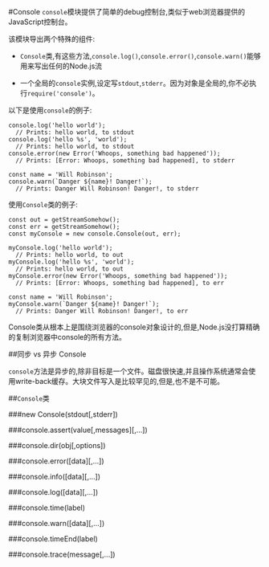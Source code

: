 #Console
`console`模块提供了简单的debug控制台,类似于web浏览器提供的JavaScript控制台。

该模块导出两个特殊的组件:

- `Console`类,有这些方法,`console.log()`,`console.error()`,`console.warn()`能够用来写出任何的Node.js流

- 一个全局的`console`实例,设定写`stdout`,`stderr`。因为对象是全局的,你不必执行`require('console')`。

以下是使用`console`的例子:

```
console.log('hello world');
  // Prints: hello world, to stdout
console.log('hello %s', 'world');
  // Prints: hello world, to stdout
console.error(new Error('Whoops, something bad happened'));
  // Prints: [Error: Whoops, something bad happened], to stderr

const name = 'Will Robinson';
console.warn(`Danger ${name}! Danger!`);
  // Prints: Danger Will Robinson! Danger!, to stderr

```

使用`Console`类的例子:

```
const out = getStreamSomehow();
const err = getStreamSomehow();
const myConsole = new console.Console(out, err);

myConsole.log('hello world');
  // Prints: hello world, to out
myConsole.log('hello %s', 'world');
  // Prints: hello world, to out
myConsole.error(new Error('Whoops, something bad happened'));
  // Prints: [Error: Whoops, something bad happened], to err

const name = 'Will Robinson';
myConsole.warn(`Danger ${name}! Danger!`);
  // Prints: Danger Will Robinson! Danger!, to err

```

Console类从根本上是围绕浏览器的console对象设计的,但是,Node.js没打算精确的复制浏览器中console的所有方法。


##同步 vs 异步 Console

`console`方法是异步的,除非目标是一个文件。磁盘很快速,并且操作系统通常会使用write-back缓存。大块文件写入是比较罕见的,但是,也不是不可能。

##`Console`类

###new Console(stdout\[,stderr\])

###console.assert(value\[,messages\]\[,...\])

###console.dir(obj\[,options\])

###console.error(\[data\]\[,...\])

###console.info(\[data\]\[,...\])

###console.log(\[data\]\[,...\])

###console.time(label)

###console.warn(\[data\]\[,...\])

###console.timeEnd(label)

###console.trace(message\[,...\])

